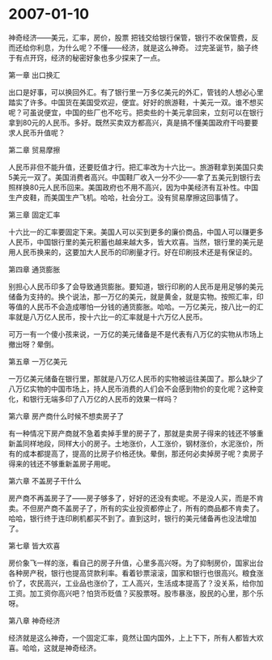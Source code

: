 # 2007-01-10

神奇经济――美元，汇率，房价，股票     把钱交给银行保管，银行不收保管费，反而还给你利息，为什么呢？不懂――经济，就是这么神奇。 过完圣诞节，脑子终于有点开窍，经济的秘密好象也多少探来了一点。

第一章 出口换汇

出口是好事，可以换回外汇。有了银行里一万多亿美元的外汇，管钱的人想必心里踏实了许多。中国货在美国受欢迎，便宜。好好的旅游鞋，十美元一双。谁不想买呢？可虽说便宜，中国的些厂也不吃亏。把卖些的十美元拿回来，立刻可以在银行拿到80元的人民币。多好。既然买卖双方都高兴，真是搞不懂美国政府干吗要要求人民币升值呢？

第二章 贸易摩擦

人民币非但不能升值，还要贬值才行。把汇率改为十六比一。旅游鞋拿到美国只卖5美元一双了。美国消费者高兴。中国鞋厂收入一分不少――拿了五美元到银行去照样换80元人民币回来。美国政府也不用不高兴，因为中美经济有互补性。中国生产皮鞋，而美国生产飞机。哈哈，社会分工。没有贸易摩擦这回事情了。

第三章 固定汇率

十六比一的汇率要固定下来。美国人可以买到更多的廉价商品，中国人可以赚更多人民币，中国银行里的美元积蓄也越来越大多，皆大欢喜。当然，银行里的美元是用人民币换来的，这要加大人民币的印刷量才行。好在印刷技术还是有保证的。

第四章 通货膨胀

别担心人民币印多了会导致通货膨胀。要知道，银行印刷的人民币是用足够的美元储备为支持的。换个说法，那一万亿的美元，就是黄金，就是实物。按照汇率，印等值的人民币不会造成哪怕一分钱的通货膨胀。哈哈。一万亿美元，按八比一的汇率就是八万亿人民币，按十六比一的汇率就是十六万亿人民币。

可万一有一个傻小孩来说，一万亿的美元储备是不是代表有八万亿的实物从市场上撤出呀？晕倒。

第五章 一万亿美元

一万亿美元储备在银行里，那就是八万亿人民币的实物被运往美国了。那么缺少了八万亿实物的中国市场上，持人民币消费的人们会不会感到物价的变化呢？这种变化，和银行无端多印了八万亿的人民币的效果一样吗？

第六章 房产商什么时候不想卖房子了

有一种情况下房产商就不急着卖掉手里的房子了，那就是卖房子得来的钱还不够重新盖同样地段，同样大小的房子。土地涨价，人工涨价，钢材涨价，水泥涨价，所有的成本都提高了，提高的比房子价格还快。晕倒，那还何必卖掉房子呢？卖房子得来的钱还不够重新盖房子用呢。

第六章 不盖房子干什么

房产商不再盖房子了――房子够多了，好好的还没有卖呢。不是没人买，而是不肯卖。不但房产商不盖房子了，所有的实业投资都停止了，所有的商品都不肯卖了。哈哈，银行终于连印刷机都买不到了。直到这时，银行的美元储备再也没法增加了。

第七章 皆大欢喜

房价象飞一样的涨，看自己的房子升值，心里多高兴呀。为了抑制房价，国家出台各种房产税，银行也提高贷款利率。看着钞票滚滚，国家和银行也很高兴。粮食涨价了，农民高兴，工业品也涨价了，工人高兴，生活成本提高了？没关系，给你加工资。加工资你高兴吧？怕货币贬值？买股票呀。股市暴涨，股民的心里，那个乐呀。

第八章 神奇经济

经济就是这么神奇，一个固定汇率，竟然让国内国外，上上下下，所有人都皆大欢喜。哈哈，这就是神奇经济。
